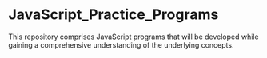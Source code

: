 # JavaScript_Practice_Programs
This repository comprises JavaScript programs that will be developed while gaining a comprehensive understanding of the underlying concepts.
